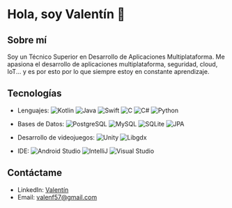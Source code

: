 # Hola, soy Valentín 👋

## Sobre mí
Soy un Técnico Superior en Desarrollo de Aplicaciones Multiplataforma. Me apasiona el desarrollo de aplicaciones multiplataforma, seguridad, cloud, IoT... y es por esto por lo que siempre estoy en constante aprendizaje. 

## Tecnologías
- Lenguajes: 
  ![Kotlin](https://img.shields.io/badge/-Kotlin-black?style=flat-square&logo=kotlin)
  ![Java](https://img.shields.io/badge/-Java-red?style=flat-square&logo=Java)
  ![Swift](https://img.shields.io/badge/-Swift-orange?style=flat-square&logo=Swift)
  ![C](https://img.shields.io/badge/-C-lightgrey?style=flat-square&logo=c)
  ![C#](https://img.shields.io/badge/-C%23-purple?style=flat-square&logo=c-sharp)
  ![Python](https://img.shields.io/badge/-Python-yellow?style=flat-square&logo=python)

- Bases de Datos:
  ![PostgreSQL](https://img.shields.io/badge/-PostgreSQL-blue?style=flat-square&logo=postgresql)
  ![MySQL](https://img.shields.io/badge/-MySQL-lightgrey?style=flat-square&logo=mysql)
  ![SQLite](https://img.shields.io/badge/-SQLite-blue?style=flat-square&logo=sqlite)
  ![JPA](https://img.shields.io/badge/-JPA-lightgrey?style=flat-square&logo=jpa)

- Desarrollo de videojuegos:
  ![Unity](https://img.shields.io/badge/-Unity-black?style=flat-square&logo=unity)
  ![Libgdx](https://img.shields.io/badge/-Libgdx-red?style=flat-square&logo=libgdx)

- IDE:
  ![Android Studio](https://img.shields.io/badge/-Android%20Studio-green?style=flat-square&logo=android-studio)
  ![IntelliJ](https://img.shields.io/badge/-IntelliJ-red?style=flat-square&logo=intellij-idea)
  ![Visual Studio](https://img.shields.io/badge/-Visual%20Studio-blue?style=flat-square&logo=visual-studio)

## Contáctame
- LinkedIn: [Valentín](https://www.linkedin.com/in/vffer)
- Email: valenf57@gmail.com
